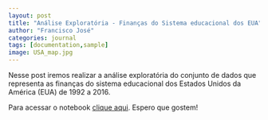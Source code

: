 ```yaml
---
layout: post
title: "Análise Exploratória - Finanças do Sistema educacional dos EUA"
author: "Francisco José"
categories: journal
tags: [documentation,sample]
image: USA_map.jpg
---
```


Nesse post iremos realizar a análise exploratória do conjunto de dados que representa as finanças do sistema educacional dos Estados Unidos da América (EUA) de 1992 a 2016.

Para acessar o notebook <a href="https://rdzjr1997.github.io/US_Educational_Finances_EDA">clique aqui</a>. Espero que gostem!


